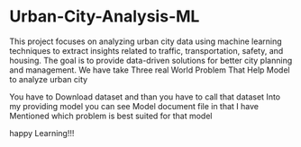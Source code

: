 # Urban-City-Analysis-ML
This project focuses on analyzing urban city data using machine learning techniques to extract insights related to traffic, transportation, safety, and housing. The goal is to provide data-driven solutions for better city planning and management. We have take Three real World Problem That Help Model to analyze urban city

You have to Download dataset and than you have to call that dataset Into my providing model you can see Model document file in that I have Mentioned which problem is best suited for that model

happy Learning!!! 

